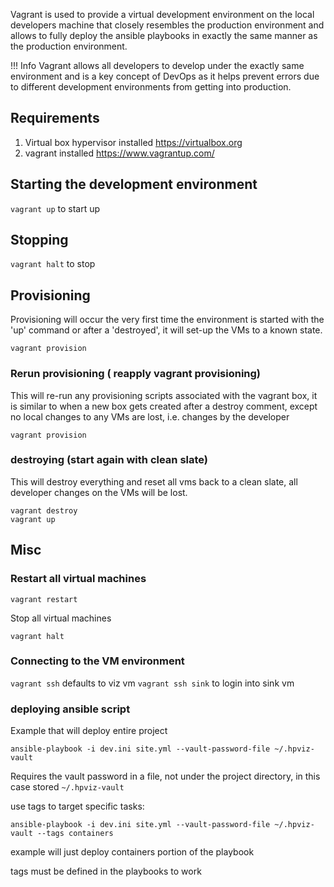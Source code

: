
Vagrant is used to provide a virtual development environment on the local developers machine that closely resembles the production environment and allows to fully deploy the ansible playbooks in exactly the same manner as the production environment.

!!! Info
    Vagrant allows all developers to develop under the exactly same environment and is a key concept of DevOps as it helps prevent errors due to different development environments from getting into production.

## Requirements

1. Virtual box hypervisor installed <https://virtualbox.org>
2. vagrant installed <https://www.vagrantup.com/>

## Starting the development environment

`vagrant up` to start up

## Stopping

`vagrant halt` to stop

## Provisioning

Provisioning will occur the very first time the environment is started with the 'up' command or after a 'destroyed', it will set-up the VMs to a known state.

`vagrant provision`

### Rerun provisioning ( reapply vagrant provisioning)

This will re-run any provisioning scripts associated with the vagrant box, it is similar to when a new box gets created after a destroy comment, except no local changes to any VMs are lost, i.e. changes by the developer

`vagrant provision`

### destroying  (start again with clean slate)

This will destroy everything and reset all vms back to a clean slate, all developer changes on the VMs will be lost.

```
vagrant destroy
vagrant up
```
## Misc

### Restart all virtual machines

`vagrant restart`

Stop all virtual machines

`vagrant halt`

### Connecting to the VM environment

`vagrant ssh` defaults to viz vm
`vagrant ssh sink` to login into sink vm

### deploying ansible script

Example that will deploy entire project

`ansible-playbook -i dev.ini site.yml --vault-password-file ~/.hpviz-vault`

Requires the vault password in a file, not under the project directory, in this case stored `~/.hpviz-vault`

use tags to target specific tasks:

`ansible-playbook -i dev.ini site.yml --vault-password-file ~/.hpviz-vault --tags containers`

example will just deploy containers portion of the playbook

tags must be defined in the playbooks to work
